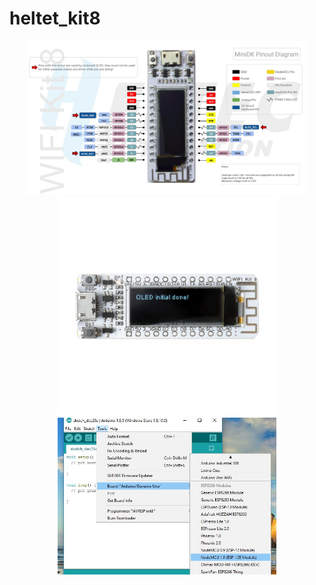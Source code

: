 ﻿# heltet_kit8
<p align="center">

  <img src="image/WIFI Kit 8_page-0001.jpeg" width="450" title="hover text">
  <br>
  <img src="image/Heltec kit 8.png" width="350" title="hover text">
  <img src="image/select-nodemcu.jpg" width="350" alt="accessibility text">
</p>
